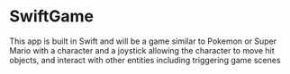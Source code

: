 # SwiftGame
This app is built in Swift and will be a game similar to Pokemon or Super Mario with a character and a 
joystick allowing the character to move hit objects, and interact with other entities
including triggering game scenes
